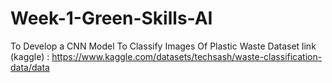 # Week-1-Green-Skills-AI
To Develop a CNN Model To Classify Images Of Plastic Waste
Dataset link (kaggle) : https://www.kaggle.com/datasets/techsash/waste-classification-data/data

